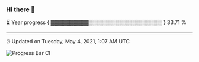 ### Hi there 👋

⏳ Year progress { ▓▓▓▓▓▓▓▓▓▓░░░░░░░░░░░░░░░░░░░░ } 33.71 %

---

⏰ Updated on Tuesday, May 4, 2021, 1:07 AM UTC

![Progress Bar CI](https://github.com/arthurbuhl/arthurbuhl/workflows/Progress%20Bar%20CI/badge.svg)
